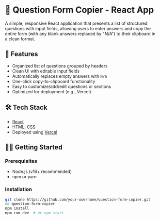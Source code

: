 # 📝 Question Form Copier - React App

A simple, responsive React application that presents a list of structured questions with input fields, allowing users to enter answers and copy the entire form (with any blank answers replaced by "N/A") to their clipboard in a clean format.

## 🚀 Features

- Organized list of questions grouped by headers
- Clean UI with editable input fields
- Automatically replaces empty answers with `N/A`
- One-click copy-to-clipboard functionality
- Easy to customize/add/edit questions or sections
- Optimized for deployment (e.g., Vercel)

## 🛠️ Tech Stack

- [React](https://reactjs.org/)
- HTML, CSS
- Deployed using [Vercel](https://vercel.com)

## 🧑‍💻 Getting Started

### Prerequisites

- Node.js (v16+ recommended)
- npm or yarn

### Installation

```bash
git clone https://github.com/your-username/question-form-copier.git
cd question-form-copier
npm install
npm run dev  # or npm start
